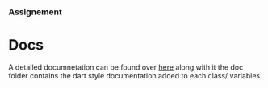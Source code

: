 ### Assignement

# Docs

A detailed documnetation can be found over [here](https://afroz.notion.site/Scapia-Assignment-Documentation-13b1c91aa2de805e879cf4b21a0cbec9) along with it the doc folder contains the dart style documentation added to each class/ variables
